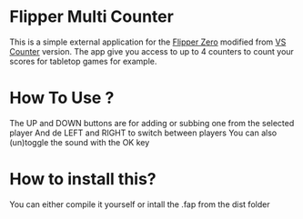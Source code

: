 # Flipper Multi Counter
This is a simple external application for the [Flipper Zero](https://www.flipperzero.one) modified from [VS Counter](https://github.com/JadePossible/Flipper-Versus-Counter) version.
The app give you access to up to 4 counters to count your scores for tabletop games for example.

# How To Use ?
The UP and DOWN buttons are for adding or subbing one from the selected player
And de LEFT and RIGHT to switch between players
You can also (un)toggle the sound with the OK key

# How to install this?
You can either compile it yourself or intall the .fap from the dist folder
